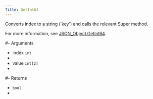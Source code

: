 ```yaml
---
Title: GetInt64
---
```


Converts index to a string ('key') and calls the relevant Super method.

For more information, see [JSON_Object.GetInt64](#content-json-object-methods-getint64).

#- Arguments
- index `int`
- 
- value `int[2]`
- 

#- Returns
- `bool`
- 
